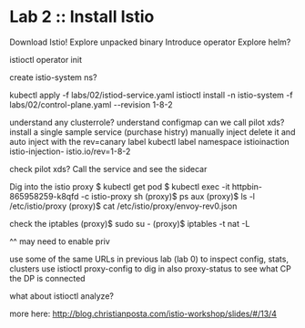 # Lab 2 :: Install Istio

Download Istio!
Explore unpacked binary
Introduce operator 
Explore helm?

istioctl operator init

create istio-system ns?

kubectl apply -f labs/02/istiod-service.yaml
istioctl install -n istio-system -f labs/02/control-plane.yaml --revision 1-8-2

understand any clusterrole?
understand configmap
can we call pilot xds?
install a single sample service (purchase histry)
manually inject
delete it and auto inject with the rev=canary label
kubectl label namespace istioinaction istio-injection- istio.io/rev=1-8-2

check pilot xds?
Call the service and see the sidecar

Dig into the istio proxy
$  kubectl get pod 
$  kubectl exec -it httpbin-865958259-k8qfd -c istio-proxy  sh
(proxy)$  ps aux
(proxy)$  ls -l /etc/istio/proxy
(proxy)$  cat /etc/istio/proxy/envoy-rev0.json


check the iptables
(proxy)$  sudo su -
(proxy)$  iptables -t nat -L

^^ may need to enable priv

use some of the same URLs in previous lab (lab 0) to inspect config, stats, clusters
use istioctl proxy-config to dig in also
proxy-status to see what CP the DP is connected


what about istioctl analyze?

more here: http://blog.christianposta.com/istio-workshop/slides/#/13/4


